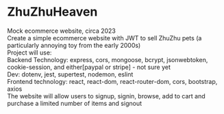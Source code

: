 # ZhuZhuHeaven
Mock ecommerce website, circa 2023 <br>
Create a simple ecommerce website with JWT to sell ZhuZhu pets (a particularly annoying toy from the early 2000s) <br>
Project will use: <br>
Backend Technology: express, cors, mongoose, bcrypt, jsonwebtoken, cookie-session, and either[paypal or stripe] - not sure yet<br>
	Dev: dotenv, jest, supertest, nodemon, eslint <br>
Frontend technology: react, react-dom, react-router-dom, cors, bootstrap, axios <br>
The website will allow users to signup, signin, browse, add to cart and purchase a limited number of items and signout <br>
